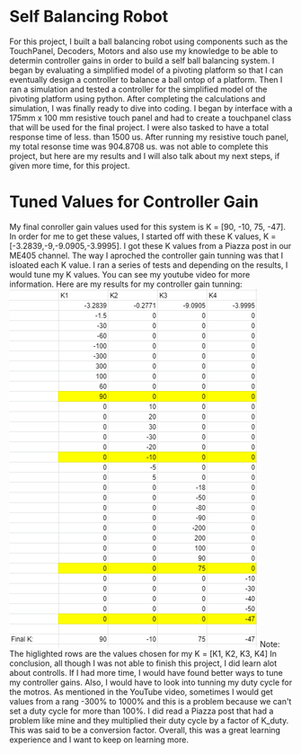 # Self Balancing Robot
For this project, I built a ball balancing robot using components such as the TouchPanel, Decoders, Motors and also use my knowledge to be able to determin controller gains in order to build a self ball balancing system. I began by evaluating a simplified model of a pivoting platform so that I can eventually design a controller to balance a ball ontop of a platform. Then I ran a simulation and tested a controller for the simplified model of the pivoting platform using python. After completing the calculations and simulation, I was finally ready to dive into coding. I began by interface with a 175mm x 100 mm resistive touch panel and had to create a touchpanel class that will be used for the final project. I were also tasked to have a total response time of less. than 1500 us. After running my resistive touch panel, my total resonse time was 904.8708 us. was not able to complete this project, but here are my results and I will also talk about my next steps, if given more time, for this project.

# Tuned Values for Controller Gain
My final conroller gain values used for this system is K = [90, -10, 75, -47]. In order for me to get these values, I started off with these K values, K = [-3.2839,-9,-9.0905,-3.9995]. I got these K values from a Piazza post in our ME405 channel. The way I aproched the controller gain tunning was that I isloated each K value. I ran a series of tests and depending on the results, I would tune my K values. You can see my youtube video for more information. Here are my results for my controller gain tunning:
![ControllerGainTunning](ControllerGainTunning.PNG)
Note: The higlighted rows are the values chosen for my K = [K1, K2, K3, K4] In conclusion, all though I was not able to finish this project, I did learn alot about controlls. If I had more time, I would have found better ways to tune my controller gains. Also, I would have to look into tunning my duty cycle for the motros. As mentioned in the YouTube video, sometimes I would get values from a rang -300% to 1000% and this is a problem because we can't set a duty cycle for more than 100%. I did read a Piazza post that had a problem like mine and they multiplied their duty cycle by a factor of K_duty. This was said to be a conversion factor. Overall, this was a great learning experience and I want to keep on learning more.
